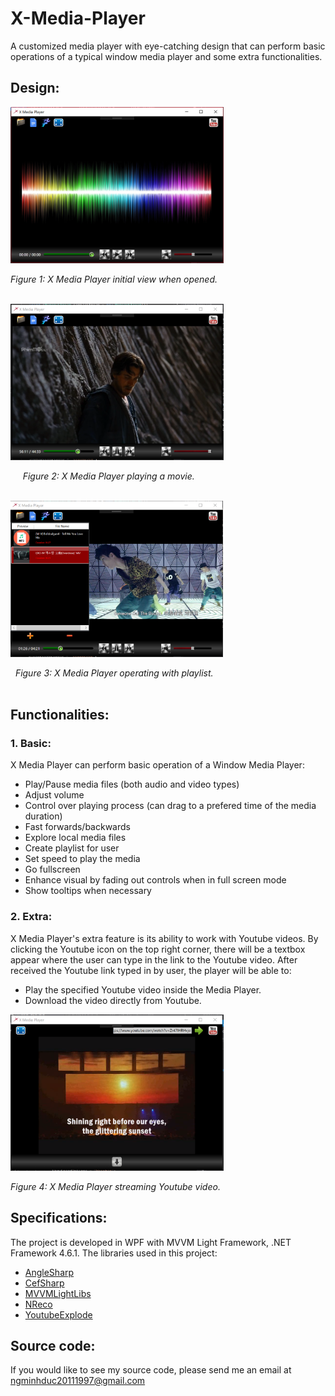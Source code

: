# X-Media-Player
A customized media player with eye-catching design that can perform basic operations of a typical window media player and some extra functionalities.
## Design:
<img src="https://github.com/minhducubc97/X-Media-Player/blob/master/Design/InitialView.PNG" height="250"/>

*Figure 1: X Media Player initial view when opened.*
<br/><br/>

<img src="https://github.com/minhducubc97/X-Media-Player/blob/master/Design/InAction.PNG" height="250"/>

&nbsp;&nbsp;&nbsp;&nbsp;&nbsp;*Figure 2: X Media Player playing a movie.*
<br/><br/>

<img src="https://github.com/minhducubc97/X-Media-Player/blob/master/Design/Playlist.PNG" height="250"/>

&nbsp;&nbsp;*Figure 3: X Media Player operating with playlist.*
<br/><br/>

## Functionalities:

### 1. Basic:

X Media Player can perform basic operation of a Window Media Player:
- Play/Pause media files (both audio and video types)
- Adjust volume
- Control over playing process (can drag to a prefered time of the media duration)
- Fast forwards/backwards
- Explore local media files
- Create playlist for user
- Set speed to play the media
- Go fullscreen
- Enhance visual by fading out controls when in full screen mode
- Show tooltips when necessary

### 2. Extra:

X Media Player's extra feature is its ability to work with Youtube videos. By clicking the Youtube icon on the top right corner, there will be a textbox appear where the user can type in the link to the Youtube video. After received the Youtube link typed in by user, the player will be able to:
- Play the specified Youtube video inside the Media Player.
- Download the video directly from Youtube.

<img src="https://github.com/minhducubc97/X-Media-Player/blob/master/Design/StreamYoutube.PNG" height="250"/>

*Figure 4: X Media Player streaming Youtube video.*

## Specifications:

The project is developed in WPF with MVVM Light Framework, .NET Framework 4.6.1.
The libraries used in this project:
- [AngleSharp](https://anglesharp.github.io/)
- [CefSharp](https://cefsharp.github.io/)
- [MVVMLightLibs](http://www.mvvmlight.net/)
- [NReco](https://www.nrecosite.com/)
- [YoutubeExplode](https://www.tyrrrz.me/Projects/YoutubeExplode)

## Source code:

If you would like to see my source code, please send me an email at ngminhduc20111997@gmail.com
